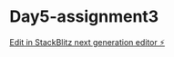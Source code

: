# Day5-assignment3

[Edit in StackBlitz next generation editor ⚡️](https://stackblitz.com/~/github.com/SurendherD/Day5-assignment3)